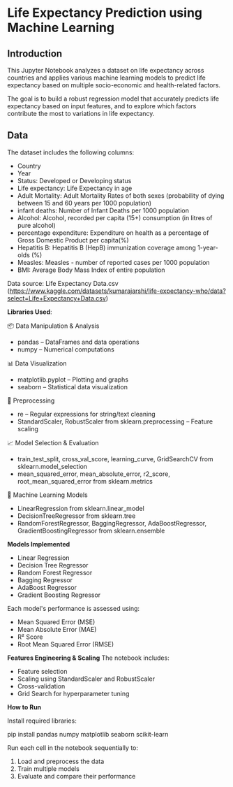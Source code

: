 
# Life Expectancy Prediction using Machine Learning


## Introduction
This Jupyter Notebook analyzes a dataset on life expectancy across countries and applies various machine learning models to predict life expectancy based on multiple socio-economic and health-related factors.

The goal is to build a robust regression model that accurately predicts life expectancy based on input features, and to explore which factors contribute the most to variations in life expectancy.

## Data

The dataset includes the following columns:

- Country
- Year
- Status: Developed or Developing status
- Life expectancy: Life Expectancy in age
- Adult Mortality: Adult Mortality Rates of both sexes (probability of dying between 15 and 60 years per 1000 population)
- infant deaths: Number of Infant Deaths per 1000 population
- Alcohol: Alcohol, recorded per capita (15+) consumption (in litres of pure alcohol)
- percentage expenditure: Expenditure on health as a percentage of Gross Domestic Product per capita(%)
- Hepatitis B: Hepatitis B (HepB) immunization coverage among 1-year-olds (%)
- Measles: Measles - number of reported cases per 1000 population
- BMI: Average Body Mass Index of entire population

Data source: Life Expectancy Data.csv (https://www.kaggle.com/datasets/kumarajarshi/life-expectancy-who/data?select=Life+Expectancy+Data.csv)

**Libraries Used**:

📦 Data Manipulation & Analysis
- pandas – DataFrames and data operations
- numpy – Numerical computations

📊 Data Visualization
- matplotlib.pyplot – Plotting and graphs
- seaborn – Statistical data visualization

🧹 Preprocessing
- re – Regular expressions for string/text cleaning
- StandardScaler, RobustScaler from sklearn.preprocessing – Feature scaling

📈 Model Selection & Evaluation
- train_test_split, cross_val_score, learning_curve, GridSearchCV from sklearn.model_selection
- mean_squared_error, mean_absolute_error, r2_score, root_mean_squared_error from sklearn.metrics

🤖 Machine Learning Models
- LinearRegression from sklearn.linear_model
- DecisionTreeRegressor from sklearn.tree
- RandomForestRegressor, BaggingRegressor, AdaBoostRegressor, GradientBoostingRegressor from sklearn.ensemble

**Models Implemented**
- Linear Regression
- Decision Tree Regressor
- Random Forest Regressor
- Bagging Regressor
- AdaBoost Regressor
- Gradient Boosting Regressor

Each model's performance is assessed using:
- Mean Squared Error (MSE)
- Mean Absolute Error (MAE)
- R² Score
- Root Mean Squared Error (RMSE)

**Features Engineering & Scaling**
The notebook includes:
- Feature selection
- Scaling using StandardScaler and RobustScaler
- Cross-validation
- Grid Search for hyperparameter tuning

**How to Run**

Install required libraries:

pip install pandas numpy matplotlib seaborn scikit-learn

Run each cell in the notebook sequentially to:

1) Load and preprocess the data
2) Train multiple models
3) Evaluate and compare their performance
